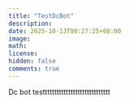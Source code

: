 ```yaml
---
title: "TestDcBot"
description: 
date: 2025-10-13T00:27:25+08:00
image: 
math: 
license: 
hidden: false
comments: true
---
```


Dc bot testtttttttttttttttttttttttttttt